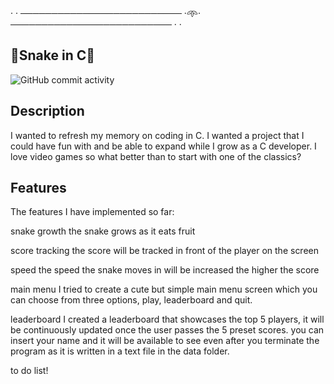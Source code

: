 
· · ────────────────────────── ·𖥸· ────────────────────────── · ·  
## 🍎Snake in C🐍  
![GitHub commit activity](https://img.shields.io/github/commit-activity/t/min174/snake-c?style=flat-square&label=%E2%99%A1%20commits%20%E2%99%A1&labelColor=ffc8dd&color=cdb4db)
## Description
I wanted to refresh my memory on coding in C. I wanted a project that I could have fun with and be able to expand while I grow as a C developer. I love video games so what better than to start with one of the classics?


## Features
The features I have implemented so far:

snake growth
the snake grows as it eats fruit

score tracking
the score will be tracked in front of the player on the screen

speed
the speed the snake moves in will be increased the higher the score

main menu
I tried to create a cute but simple main menu screen which you can choose from three options, play, leaderboard and quit.

leaderboard
I created a leaderboard that showcases the top 5 players, it will be continuously updated once the user passes the 5 preset scores. you can insert your name and it will be available to see even after you terminate the program as it is written in a text file in the data folder.

to do list!
